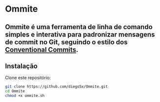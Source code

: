 # Ommite

**Ommite** é uma ferramenta de linha de comando simples e interativa para padronizar mensagens de commit no Git, seguindo o estilo dos [Conventional Commits](https://www.conventionalcommits.org/).
---

## Instalação

Clone este repositório:

```bash
git clone https://github.com/diego5x/Ommite.git
cd Ommite
chmod +x ommite.sh
